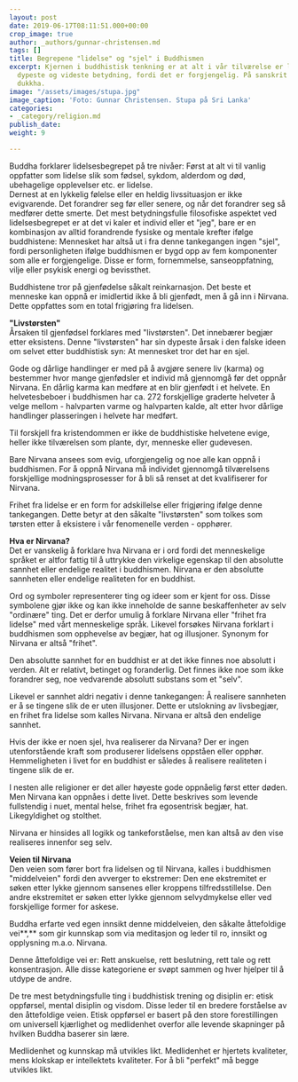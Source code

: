 ```yaml
---
layout: post
date: 2019-06-17T08:11:51.000+00:00
crop_image: true
author: _authors/gunnar-christensen.md
tags: []
title: Begrepene "lidelse" og "sjel" i Buddhismen
excerpt: Kjernen i buddhistisk tenkning er at alt i vår tilværelse er lidelse i ordets
  dypeste og videste betydning, fordi det er forgjengelig. På sanskrit heter lidelse
  dukkha.
image: "/assets/images/stupa.jpg"
image_caption: 'Foto: Gunnar Christensen. Stupa på Sri Lanka'
categories:
- _category/religion.md
publish_date: 
weight: 9

---
```

Buddha forklarer lidelsesbegrepet på tre nivåer: Først at alt vi til vanlig oppfatter som lidelse slik som fødsel, sykdom, alderdom og død, ubehagelige opplevelser etc. er lidelse.  
Dernest at en lykkelig følelse eller en heldig livssituasjon er ikke evigvarende. Det forandrer seg før eller senere, og når det forandrer seg så medfører dette smerte. Det mest betydningsfulle filosofiske aspektet ved lidelsesbegrepet er at det vi kaler et individ eller et "jeg", bare er en kombinasjon av alltid forandrende fysiske og mentale krefter ifølge buddhistene: Mennesket har altså ut i fra denne tankegangen ingen "sjel", fordi personligheten ifølge buddhismen er bygd opp av fem komponenter som alle er forgjengelige. Disse er form, fornemmelse, sanseoppfatning, vilje eller psykisk energi og bevissthet.

Buddhistene tror på gjenfødelse såkalt reinkarnasjon. Det beste et menneske kan oppnå er imidlertid ikke å bli gjenfødt, men å gå inn i Nirvana. Dette oppfattes som en total frigjøring fra lidelsen.

**"Livstørsten"**  
Årsaken til gjenfødsel forklares med "livstørsten". Det innebærer begjær etter eksistens. Denne "livstørsten" har sin dypeste årsak i den falske ideen om selvet etter buddhistisk syn: At mennesket tror det har en sjel.

Gode og dårlige handlinger er med på å avgjøre senere liv (karma) og bestemmer hvor mange gjenfødsler et individ må gjennomgå før det oppnår Nirvana. En dårlig karma kan medføre at en blir gjenfødt i et helvete. En helvetesbeboer i buddhismen har ca. 272 forskjellige graderte helveter å velge mellom - halvparten varme og halvparten kalde, alt etter hvor dårlige handlinger plasseringen i helvete har medført.

Til forskjell fra kristendommen er ikke de buddhistiske helvetene evige, heller ikke tilværelsen som plante, dyr, menneske eller gudevesen.

Bare Nirvana ansees som evig, uforgjengelig og noe alle kan oppnå i buddhismen. For å oppnå Nirvana må individet gjennomgå tilværelsens forskjellige modningsprosesser for å bli så renset at det kvalifiserer for Nirvana.

Frihet fra lidelse er en form for adskillelse eller frigjøring ifølge denne tankegangen. Dette betyr at den såkalte "livstørsten" som tolkes som tørsten etter å eksistere i vår fenomenelle verden - opphører.

**Hva er Nirvana?**  
Det er vanskelig å forklare hva Nirvana er i ord fordi det menneskelige språket er altfor fattig til å uttrykke den virkelige egenskap til den absolutte sannhet eller endelige realitet i buddhismen. Nirvana er den absolutte sannheten eller endelige realiteten for en buddhist.

Ord og symboler representerer ting og ideer som er kjent for oss. Disse symbolene gjør ikke og kan ikke inneholde de sanne beskaffenheter av selv "ordinære" ting. Det er derfor umulig å forklare Nirvana eller "frihet fra lidelse" med vårt menneskelige språk. Likevel forsøkes Nirvana forklart i buddhismen som opphevelse av begjær, hat og illusjoner. Synonym for Nirvana er altså "frihet".

Den absolutte sannhet for en buddhist er at det ikke finnes noe absolutt i verden. Alt er relativt, betinget og foranderlig. Det finnes ikke noe som ikke forandrer seg, noe vedvarende absolutt substans som et "selv".

Likevel er sannhet aldri negativ i denne tankegangen: Å realisere sannheten er å se tingene slik de er uten illusjoner. Dette er utslokning av livsbegjær, en frihet fra lidelse som kalles Nirvana. Nirvana er altså den endelige sannhet.

Hvis der ikke er noen sjel, hva realiserer da Nirvana? Der er ingen utenforstående kraft som produserer lidelsens oppståen eller opphør. Hemmeligheten i livet for en buddhist er således å realisere realiteten i tingene slik de er.

I nesten alle religioner er det aller høyeste gode oppnåelig først etter døden. Men Nirvana kan oppnåes i dette livet. Dette beskrives som levende fullstendig i nuet, mental helse, frihet fra egosentrisk begjær, hat. Likegyldighet og stolthet.

Nirvana er hinsides all logikk og tankeforståelse, men kan altså av den vise realiseres innenfor seg selv.

**Veien til Nirvana**  
Den veien som fører bort fra lidelsen og til Nirvana, kalles i buddhismen "middelveien" fordi den avverger to ekstremer: Den ene ekstremitet er søken etter lykke gjennom sansenes eller kroppens tilfredsstillelse. Den andre ekstremitet er søken etter lykke gjennom selvydmykelse eller ved forskjellige former for askese.

Buddha erfarte ved egen innsikt denne middelveien, den såkalte åttefoldige vei**,** som gir kunnskap som via meditasjon og leder til ro, innsikt og opplysning m.a.o. Nirvana.

Denne åttefoldige vei er: Rett anskuelse, rett beslutning, rett tale og rett konsentrasjon. Alle disse kategoriene er svøpt sammen og hver hjelper til å utdype de andre.

De tre mest betydningsfulle ting i buddhistisk trening og disiplin er: etisk oppførsel, mental disiplin og visdom. Disse leder til en bredere forståelse av den åttefoldige veien. Etisk oppførsel er basert på den store forestillingen om universell kjærlighet og medlidenhet overfor alle levende skapninger på hvilken Buddha baserer sin lære.

Medlidenhet og kunnskap må utvikles likt. Medlidenhet er hjertets kvaliteter, mens klokskap er intellektets kvaliteter. For å bli "perfekt" må begge utvikles likt.